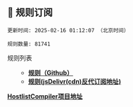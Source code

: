 <h2 id="a">🎯 规则订阅</h2>

```
更新时间: 2025-02-16 01:12:07 （北京时间） 

规则数量: 81741 
``` 
<summary>规则列表</summary>
<ul>
  
- **[规则（Github）](https://raw.githubusercontent.com/EGMfoxl/AD-blocker-adgh/refs/heads/main/rules.txt)**
- **[规则(jsDelivr(cdn)反代订阅地址)](https://cdn.jsdelivr.net/gh/EGMfoxl/AD-blocker-adgh@main/rules.txt)**

</ul>

**[HostlistCompiler项目地址](https://github.com/AdguardTeam/HostlistCompiler)**
